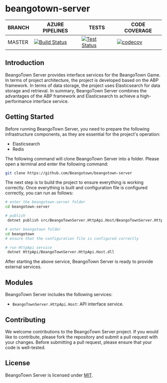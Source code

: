 # beangotown-server
BRANCH | AZURE PIPELINES                                                                                                                                                                                                             | TESTS                                                                                                                                                                                                | CODE COVERAGE
-------|-----------------------------------------------------------------------------------------------------------------------------------------------------------------------------------------------------------------------------|------------------------------------------------------------------------------------------------------------------------------------------------------------------------------------------------------|--------------
MASTER   | [![Build Status](https://dev.azure.com/BeangoTown/beangotown-server/_apis/build/status/beangotown-server?branchName=master)](https://dev.azure.com/BeangoTown/beangotown-server/_build/latest?definitionId=1&branchName=master) | [![Test Status](https://img.shields.io/azure-devops/tests/BeangoTown/beangotown-server/1/master)](https://dev.azure.com/BeangoTown/beangotown-server/_build/latest?definitionId=1&branchName=master) | [![codecov](https://codecov.io/github/Beangotown/beangotown-server/graph/badge.svg?token=ORWZI8I1SH)](https://codecov.io/github/Beangotown/beangotown-server)
## Introduction
BeangoTown Server provides interface services for the BeangoTown Game. In terms of project architecture, the project is developed based on the ABP framework.  In terms of data storage, the project uses  Elasticsearch for data storage and retrieval.  In summary, BeangoTown Server combines the advantages of the ABP framework and Elasticsearch to achieve a high-performance  interface service.
## Getting Started

Before running BeangoTown Server, you need to prepare the following infrastructure components, as they are essential for the project's operation:
* Elasticsearch
* Redis

The following command will clone BeangoTown Server into a folder. Please open a terminal and enter the following command:
```Bash
git clone https://github.com/Beangotown/beangotown-server
```

The next step is to build the project to ensure everything is working correctly. Once everything is built and configuration file is configured correctly, you can run as follows:

```Bash
# enter the beangotown-server folder
cd beangotown-server

# publish
 dotnet publish src/BeangoTownServer.HttpApi.Host/BeangoTownServer.HttpApi.Host.csproj -o beangotown/HttpApi

# enter beangotown folder
cd beangotown
# ensure that the configuration file is configured correctly

# run HttpApi service
 dotnet HttpApi/BeangoTownServer.HttpApi.Host.dll

```

After starting  the above service, BeangoTown Server is ready to provide external services.

## Modules

BeangoTown Server includes the following services:

- `BeangoTownServer.HttpApi.Host`: API interface service.

## Contributing

We welcome contributions to the BeangoTown Server project. If you would like to contribute, please fork the repository and submit a pull request with your changes. Before submitting a pull request, please ensure that your code is well-tested.


## License

BeangoTown Server is licensed under [MIT](https://github.com/Beangotown/beangotown-server/blob/master/LICENSE).
